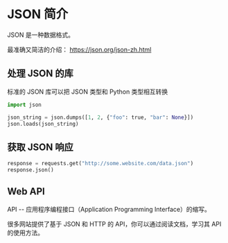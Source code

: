 # JSON 简介

JSON 是一种数据格式。

最准确又简洁的介绍： https://json.org/json-zh.html

## 处理 JSON 的库

标准的 JSON 库可以把 JSON 类型和 Python 类型相互转换

```python
import json

json_string = json.dumps([1, 2, {"foo": true, "bar": None}])
json.loads(json_string)
```

## 获取 JSON 响应

```python
response = requests.get("http://some.website.com/data.json")
response.json()
```

## Web API

API -- 应用程序编程接口（Application Programming Interface）的缩写。

很多网站提供了基于 JSON 和 HTTP 的 API，你可以通过阅读文档，学习其 API 的使用方法。
